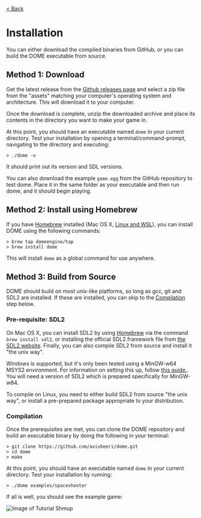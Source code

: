 [< Back](.)

Installation
=================

You can either download the compiled binaries from GitHub, or you can build the DOME executable from source.

## Method 1: Download

Get the latest release from the [Github releases page](https://github.com/avivbeeri/dome/releases/latest) and select a zip file from the "assets" matching your computer's operating system and architecture. This will download it to your computer.

Once the download is complete, unzip the downloaded archive and place its contents in the directory you want to make your game in.

At this point, you should have an executable named `dome` in your current directory. Test your installation by opening a terminal/command-prompt, navigating to the directory and executing:

```
> ./dome -v
```
It should print out its version and SDL versions.

You can also download the example `game.egg` from the GitHub repository to test dome. Place it in the same folder as your executable and then run dome, and it should begin playing.

## Method 2: Install using Homebrew
If you have [Homebrew](https://brew.sh/) installed (Mac OS X, [Linux and WSL](https://docs.brew.sh/Homebrew-on-Linux)), you can install DOME using the following commands:

```
> brew tap domeengine/tap
> brew install dome
```
This will install `dome` as a global command for use anywhere.

## Method 3: Build from Source

DOME should build on most unix-like platforms, so long as gcc, git and SDL2 are installed. If these are installed, you can skip to the [Compilation](#compilation) step below.


### Pre-requisite: SDL2

On Mac OS X, you can install SDL2 by using [Homebrew](https://brew.sh) via the command `brew install sdl2`, or installing the official SDL2.framework file from [the SDL2 website](https://www.libsdl.org/download-2.0.php). Finally, you can also compile SDL2 from source and install it "the unix way".

Windows is supported, but it's only been tested using a MinGW-w64 MSYS2 environment. For information on setting this up, follow [this guide.](https://github.com/orlp/dev-on-windows/wiki/Installing-GCC--&-MSYS2). You will need a version of SDL2 which is prepared specifically for MinGW-w64.

To compile on Linux, you need to either build SDL2 from source "the unix way", or install a pre-prepared package appropriate to your distribution.

### Compilation

Once the prerequisites are met, you can clone the DOME repository and build an executable binary by doing the following in your terminal:

```
> git clone https://github.com/avivbeeri/dome.git
> cd dome
> make
```

At this point, you should have an executable named `dome` in your current directory. Test your installation by running:

```
> ./dome examples/spaceshooter
```

If all is well, you should see the example game:

![Image of Tutorial Shmup](https://domeengine.com/assets/shmup.png)
